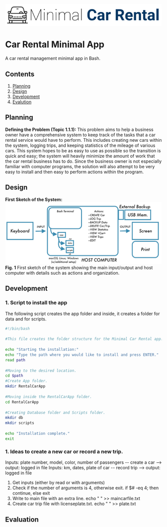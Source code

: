![CarRental](logo.png)

Car Rental Minimal App
===========================

A car rental management minimal app in Bash.

Contents
-----
  1. [Planning](#planning)
  1. [Design](#design)
  1. [Development](#development)
  1. [Evalution](#evaluation)

Planning
----------
**Defining the Problem (Topic 1.1.1):**
This problem aims to help a business owner have a comprehensive system to keep track of the tasks that a car rental service would have to perform. This includes creating new cars within the system, logging trips, and keeping statistics of the mileage of various cars. This system hopes to be as easy to use as possible so the transition is quick and easy; the system will heavily minimize the amount of work that the car rental business has to do. Since the business owner is not especially familiar with computer programs, the solution will also attempt to be very easy to install and then easy to perform actions within the program.

Design
---------
**First Sketch of the System:**
![System Diagram](SystemDiagram.png)
**Fig. 1** First sketch of the system showing the main input/output and host computer with details such as actions and organization.

Development
--------
### 1. Script to install the app
The following script creates the app folder and inside, it creates a folder for data and for scripts. 
```.sh
#!/bin/bash

#This file creates the folder structure for the Minimal Car Rental app.

echo "Starting the installation:"
echo "Type the path where you would like to install and press ENTER."
read path

#Moving to the desired location.
cd $path
#Create App folder.
mkdir RentalCarApp

#Moving inside the RentalCarApp folder.
cd RentalCarApp

#Creating Database folder and Scripts folder.
mkdir db
mkdir scripts

echo "Installation complete."
exit
```

### 1. Ideas to create a new car or record a new trip.
Inputs: plate number, model, color, number of passengers -- create a car --> output: logged in file 
Inputs: km, dates, plate of car -- record trip --> output: logged in file

1. Get inputs (either by read or with arguments)
2. Check if the number of arguments is 4, otherwise exit. if $# -eq 4; then continue, else exit
3. Write to main file with an extra line. echo "    " >> maincarfile.txt
4. Create car trip file with licenseplate.txt. echo "    " >> plate.txt


Evaluation
-----------



